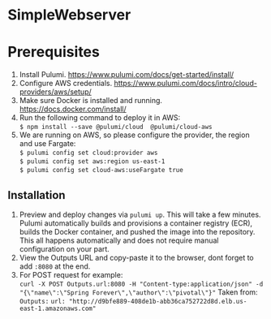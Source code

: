 # SimpleWebserver

# Prerequisites
1. Install Pulumi.  https://www.pulumi.com/docs/get-started/install/  
2. Configure AWS credentials. https://www.pulumi.com/docs/intro/cloud-providers/aws/setup/  
3. Make sure Docker is installed and running.  https://docs.docker.com/install/
4. Run the following command to deploy it in AWS:  
   `$ npm install --save @pulumi/cloud  @pulumi/cloud-aws`  
5. We are running on AWS, so please configure the provider, the region and use Fargate:    
   `$ pulumi config set cloud:provider aws`    
   `$ pulumi config set aws:region us-east-1`   
   `$ pulumi config set cloud-aws:useFargate true`   

## Installation  

1. Preview and deploy changes via `pulumi up`. This will take a few minutes. 
   Pulumi automatically builds and provisions a container registry (ECR), builds the Docker container,
   and pushed the image into the repository. 
   This all happens automatically and does not require manual configuration on your part.  
2. View the Outputs URL and copy-paste it to the browser, dont forget to add `:8080` at the end.
3. For POST request for example:   
   `curl -X POST Outputs.url:8080 -H "Content-type:application/json" -d "{\"name\":\"Spring Forever\",\"author\":\"pivotal\"}"`
   Taken from:   
   `Outputs:`
    `url: "http://d9bfe889-408de1b-abb36ca752722d8d.elb.us-east-1.amazonaws.com"`
   
